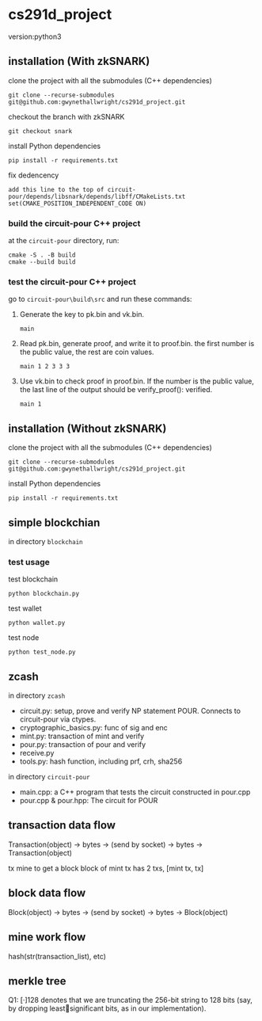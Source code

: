 # cs291d_project

version:python3

## installation (With zkSNARK)
clone the project with all the submodules (C++ dependencies)
```
git clone --recurse-submodules git@github.com:gwynethallwright/cs291d_project.git
```

checkout the branch with zkSNARK
```
git checkout snark
```

install Python dependencies
```
pip install -r requirements.txt
```

fix dedencency
```
add this line to the top of circuit-pour/depends/libsnark/depends/libff/CMakeLists.txt
set(CMAKE_POSITION_INDEPENDENT_CODE ON)
```

### build the circuit-pour C++ project
at the `circuit-pour` directory, run:
```
cmake -S . -B build
cmake --build build
```

### test the circuit-pour C++ project
go to `circuit-pour\build\src` and run these commands:

1. Generate the key to pk.bin and vk.bin.
    ```
    main
    ```
2. Read pk.bin, generate proof, and write it to proof.bin. the first number is the public value, the rest are coin values.
    ```
    main 1 2 3 3 3
    ```
3. Use vk.bin to check proof in proof.bin. If the number is the public value, the last line of the output should be verify_proof(): verified.
    ```
    main 1
    ```
    
## installation (Without zkSNARK)
clone the project with all the submodules (C++ dependencies)
```
git clone --recurse-submodules git@github.com:gwynethallwright/cs291d_project.git
```

install Python dependencies
```
pip install -r requirements.txt
```

## simple blockchian
in directory `blockchain`


### test usage
test blockchain
```
python blockchain.py
```

test wallet
```
python wallet.py
```

test node
```
python test_node.py
```
<!-- Open test_node.ipynb and run it cell by cell. For cell[10], please wait 20 seconds for the broadcast data to be fully transmitted to fully operate. -->

## zcash
in directory `zcash`

- circuit.py: setup, prove and verify NP statement POUR. Connects to circuit-pour via ctypes.
- cryptographic_basics.py: func of sig and enc
- mint.py: transaction of mint and verify
- pour.py: transaction of pour and verify
- receive.py
- tools.py: hash function, including prf, crh, sha256

in directory `circuit-pour`

- main.cpp: a C++ program that tests the circuit constructed in pour.cpp
- pour.cpp & pour.hpp: The circuit for POUR

## transaction data flow
Transaction(object) -> bytes -> (send by socket) -> bytes -> Transaction(object)

tx mine to get a block
block of mint tx has 2 txs, [mint tx, tx]

## block data flow
Block(object) -> bytes -> (send by socket) -> bytes -> Block(object)

## mine work flow
hash(str(transaction_list), etc)

## merkle tree

 Q1:
 [·]128 denotes that we are truncating the 256-bit string to 128 bits (say, by dropping leastsignificant bits, as in our implementation).
